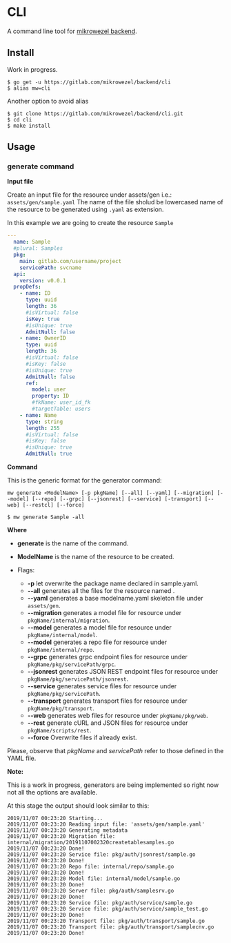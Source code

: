 # CLI
A command line tool for [mikrowezel backend](https://gitlab.com/mikrowezel/backend).

## Install

Work in progress.

```shell
$ go get -u https://gitlab.com/mikrowezel/backend/cli
$ alias mw=cli
```

Another option to avoid alias

```shell
$ git clone https://gitlab.com/mikrowezel/backend/cli.git
$ cd cli
$ make install
```

## Usage
### **generate** command

**Input file**

Create an input file for the resource under assets/gen
i.e.: `assets/gen/sample.yaml`
The name of the file sholud be lowercased name of the resource to be generated using `.yaml` as extension.

In this example we are going to create the resource `Sample`

```yaml
---
  name: Sample
  #plural: Samples
  pkg:
    main: gitlab.com/username/project
    servicePath: svcname
  api:
    version: v0.0.1
  propDefs:
    - name: ID
      type: uuid
      length: 36
      #isVirtual: false
      isKey: true
      #isUnique: true
      AdmitNull: false
    - name: OwnerID
      type: uuid
      length: 36
      #isVirtual: false
      #isKey: false
      #isUnique: true
      AdmitNull: false
      ref:
        model: user
        property: ID
        #fkName: user_id_fk
        #targetTable: users
    - name: Name
      type: string
      length: 255
      #isVirtual: false
      #isKey: false
      #isUnique: true
      AdmitNull: true
```

**Command**

This is the generic format for the generator command:

```shell
mw generate <ModelName> [-p pkgName] [--all] [--yaml] [--migration] [--model] [--repo] [--grpc] [--jsonrest] [--service] [-transport] [--web] [--restcl] [--force]
``````

```shell
$ mw generate Sample -all
```

**Where**

  * **generate** is the name of the command.
  * **ModelName** is the name of the resource to be created.

  * Flags:
    * **-p** let overwrite the package name declared in sample.yaml.
    * **--all** generates all the files for the resource named <ModelName>.
    * **--yaml** generates a base modelname.yaml skeleton file under `assets/gen`.
    * **--migration** generates a model file for <ModelName> resource under `pkgName/internal/migration`.
    * **--model** generates a model file for <ModelName> resource under `pkgName/internal/model`.
    * **--model** generates a repo file for <ModelName> resource under `pkgName/internal/repo`.
    * **--grpc** generates grpc endpoint files for <ModelName> resource under `pkgName/pkg/servicePath/grpc`.
    * **--jsonrest** generates JSON REST endpoint files for <ModelName> resource under `pkgName/pkg/servicePath/jsonrest`.
    * **--service** generates service files for <ModelName> resource under `pkgName/pkg/servicePath`.
    * **--transport** generates transport files for <ModelName> resource under `pkgName/pkg/transport`.
    * **--web** generates web files for <ModelName> resource under `pkgName/pkg/web`.
    * **--rest** generate cURL and JSON files for <ModelName> resource under `pkgName/scripts/rest`.
    * **--force** Overwrite files if already exist.

Please, observe that *pkgName* and *servicePath* refer to those defined in the YAML file.

**Note:**

This is a work in progress, generators are being implemented so right now not all the options are available.

At this stage the output should look similar to this:

```shell
2019/11/07 00:23:20 Starting...
2019/11/07 00:23:20 Reading input file: 'assets/gen/sample.yaml'
2019/11/07 00:23:20 Generating metadata
2019/11/07 00:23:20 Migration file: internal/migration/20191107002320createtablesamples.go
2019/11/07 00:23:20 Done!
2019/11/07 00:23:20 Service file: pkg/auth/jsonrest/sample.go
2019/11/07 00:23:20 Done!
2019/11/07 00:23:20 Repo file: internal/repo/sample.go
2019/11/07 00:23:20 Done!
2019/11/07 00:23:20 Model file: internal/model/sample.go
2019/11/07 00:23:20 Done!
2019/11/07 00:23:20 Server file: pkg/auth/samplesrv.go
2019/11/07 00:23:20 Done!
2019/11/07 00:23:20 Service file: pkg/auth/service/sample.go
2019/11/07 00:23:20 Service file: pkg/auth/service/sample_test.go
2019/11/07 00:23:20 Done!
2019/11/07 00:23:20 Transport file: pkg/auth/transport/sample.go
2019/11/07 00:23:20 Transport file: pkg/auth/transport/samplecnv.go
2019/11/07 00:23:20 Done!
```
